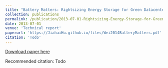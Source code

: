 ```yaml
---
title: "Battery Matters: Rightsizing Energy Storage for Green Datacenters"
collection: publications
permalink: /publication/2013-07-01-Rightsizing-Energy-Storage-for-Green-Datacenters
date: 2013-07-01
venue: 'Technical report'
paperurl: 'https://JiahaiHu.github.io/files/Wei2014BatteryMatters.pdf'
citation: 'Todo'
---
```


<a href='https://JiahaiHu.github.io/files/Wei2014BatteryMatters.pdf'>Download paper here</a>

Recommended citation: Todo